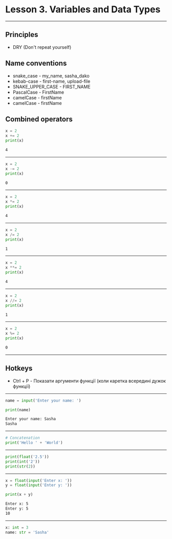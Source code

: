 # Lesson 3. Variables and Data Types
---

## Principles

- DRY (Don't repeat yourself)

## Name conventions

- snake_case - my_name, sasha_dako
- kebab-case - first-name, upload-file
- SNAKE_UPPER_CASE - FIRST_NAME
- PascalCase - FirstName
- camelCase - firstName
- camelCase - firstName

##  Combined operators
```python
x = 2
x += 2
print(x)
```
```bash
4
```
---
```python
x = 2
x -= 2
print(x)
```
```bash
0
```
---
```python
x = 2
x *= 2
print(x)
```
```bash
4
```
---
```python
x = 2
x /= 2
print(x)
```
```bash
1
```
---
```python
x = 2
x **= 2
print(x)
```
```bash
4
```
---
```python
x = 2
x //= 2
print(x)
```
```bash
1
```
---
```python
x = 2
x %= 2
print(x)
```
```bash
0
```
---

## Hotkeys
- Ctrl + P - Показати аргументи функції (коли каретка всередині дужок функції)

---
```python
name = input('Enter your name: ')

print(name)
```
```bash
Enter your name: Sasha
Sasha
```
---
```python
# Concatenation
print('Hello ' + 'World')
```
---

```python
print(float('2.5'))
print(int('2'))
print(str(2))
```
---

```python
x = float(input('Enter x: '))
y = float(input('Enter y: '))

print(x + y)
```
```bash
Enter x: 5
Enter y: 5
10
```
---
```python
x: int = 3
name: str = 'Sasha'
```